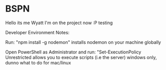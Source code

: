 # BSPN


Hello its me Wyatt I'm on the project now
:P
testing

Developer Environment Notes:

Run: "npm install -g nodemon" 
    installs nodemon on your machine globally

Open PowerShell as Administrator and run: "Set-ExecutionPolicy Unrestricted 
    allows you to execute scripts (i.e the server)
    windows only, dunno what to do for mac/linux